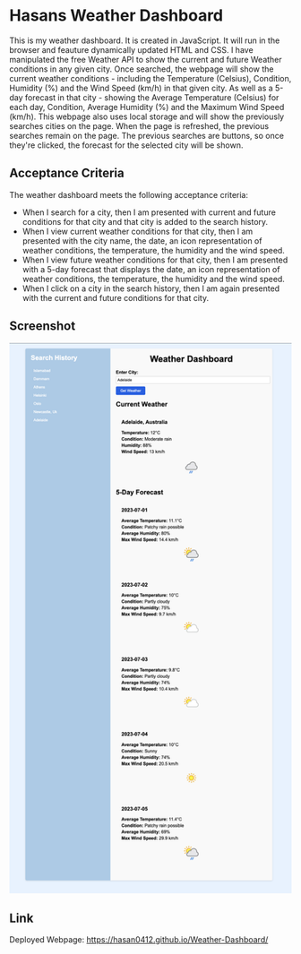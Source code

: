 # Hasans Weather Dashboard

This is my weather dashboard. It is created in JavaScript. It will run in the browser and feauture dynamically updated HTML and CSS. I have manipulated the free Weather API to show the current and future Weather conditions in any given city. Once searched, the webpage will show the current weather conditions - including the Temperature (Celsius), Condition, Humidity (%) and the Wind Speed (km/h) in that given city. As well as a 5-day forecast in that city - showing the Average Temperature (Celsius) for each day, Condition, Average Humidity (%) and the Maximum Wind Speed (km/h). This webpage also uses local storage and will show the previously searches cities on the page. When the page is refreshed, the previous searches remain on the page. The previous searches are buttons, so once they're clicked, the forecast for the selected city will be shown.

## Acceptance Criteria

The weather dashboard meets the following acceptance criteria:

- When I search for a city, then I am presented with current and future conditions for that city and that city is added to the search history.
- When I view current weather conditions for that city, then I am presented with the city name, the date, an icon representation of weather conditions, the temperature, the humidity and the wind speed.
- When I view future weather conditions for that city, then I am presented with a 5-day forecast that displays the date, an icon representation of weather conditions, the temperature, the humidity and the wind speed.
- When I click on a city in the search history, then I am again presented with the current and future conditions for that city.

## Screenshot

![screenshot](./Assets/Screenshots/Screenshot%202023-06-30%20at%2015.18.45.png)

## Link

Deployed Webpage: https://hasan0412.github.io/Weather-Dashboard/